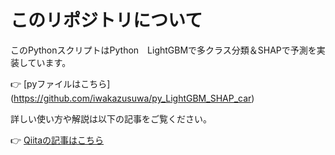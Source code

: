 # このリポジトリについて

このPythonスクリプトはPython　LightGBMで多クラス分類＆SHAPで予測を実装しています。

👉 [pyファイルはこちら] (https://github.com/iwakazusuwa/py_LightGBM_SHAP_car)

詳しい使い方や解説は以下の記事をご覧ください。

👉 [Qiitaの記事はこちら](https://qiita.com/iwakazusuwa/items/29df4f811144a42fa662)


